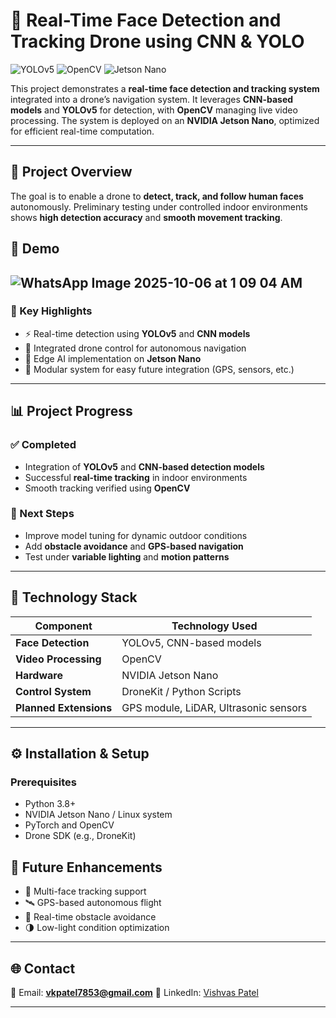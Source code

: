 # 🚁 Real-Time Face Detection and Tracking Drone using CNN & YOLO

![YOLOv5](https://img.shields.io/badge/YOLOv5-Object%20Detection-red) ![OpenCV](https://img.shields.io/badge/OpenCV-Computer%20Vision-blue) ![Jetson Nano](https://img.shields.io/badge/Jetson%20Nano-Edge%20AI-green)

This project demonstrates a **real-time face detection and tracking system** integrated into a drone’s navigation system. It leverages **CNN-based models** and **YOLOv5** for detection, with **OpenCV** managing live video processing. The system is deployed on an **NVIDIA Jetson Nano**, optimized for efficient real-time computation.

---

## 🎯 Project Overview

The goal is to enable a drone to **detect, track, and follow human faces** autonomously. Preliminary testing under controlled indoor environments shows **high detection accuracy** and **smooth movement tracking**.

## 🎥 Demo
![WhatsApp Image 2025-10-06 at 1 09 04 AM](https://github.com/user-attachments/assets/58b6c6b6-a60b-4774-b7f9-496e80a6e874)
---

### 🔹 Key Highlights

* ⚡ Real-time detection using **YOLOv5** and **CNN models**
* 🧭 Integrated drone control for autonomous navigation
* 🧠 Edge AI implementation on **Jetson Nano**
* 🧩 Modular system for easy future integration (GPS, sensors, etc.)

---

## 📊 Project Progress

### ✅ Completed

* Integration of **YOLOv5** and **CNN-based detection models**
* Successful **real-time tracking** in indoor environments
* Smooth tracking verified using **OpenCV**

### 🔄 Next Steps

* Improve model tuning for dynamic outdoor conditions
* Add **obstacle avoidance** and **GPS-based navigation**
* Test under **variable lighting** and **motion patterns**

---

## 🧠 Technology Stack

| Component              | Technology Used                       |
| ---------------------- | ------------------------------------- |
| **Face Detection**     | YOLOv5, CNN-based models              |
| **Video Processing**   | OpenCV                                |
| **Hardware**           | NVIDIA Jetson Nano                    |
| **Control System**     | DroneKit / Python Scripts             |
| **Planned Extensions** | GPS module, LiDAR, Ultrasonic sensors |

---

## ⚙️ Installation & Setup

### Prerequisites

* Python 3.8+
* NVIDIA Jetson Nano / Linux system
* PyTorch and OpenCV
* Drone SDK (e.g., DroneKit)

## 🚧 Future Enhancements

* 🔁 Multi-face tracking support
* 🛰️ GPS-based autonomous flight
* 🚧 Real-time obstacle avoidance
* 🌗 Low-light condition optimization

---

## 🌐 Contact

📧 Email: **[vkpatel7853@gmail.com](vkpatel7853@gmail.com)**
🔗 LinkedIn: [Vishvas Patel](https://www.linkedin.com/in/vishvas-patel-6a706b21a/)

---
